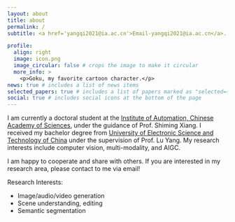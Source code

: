```yaml
---
layout: about
title: about
permalink: /
subtitle: <a href='yangqi2021@ia.ac.cn'>Email-yangqi2021@ia.ac.cn</a>. Address- Beijing, China

profile:
  align: right
  image: icon.png
  image_circular: false # crops the image to make it circular
  more_info: >
    <p>Goku, my favorite cartoon character.</p>
news: true # includes a list of news items
selected_papers: true # includes a list of papers marked as "selected={true}"
social: true # includes social icons at the bottom of the page
---
```

I am currently a doctoral student at the [Institute of Automation, Chinese Academy of Sciences](http://www.ia.cas.cn/), under the guidance of Prof. Shiming Xiang. I received my bachelor degree from [University of Electronic Science and Technology of China](https://www.uestc.edu.cn/) under the supervision of Prof. Lu Yang.  My research interests include computer vision, multi-modality, and AIGC.

I am happy to cooperate and share with others. If you are interested in my research area, please contact to me via email!

Research Interests:

* Image/audio/video generation
* Scene understanding, editing
* Semantic segmentation
